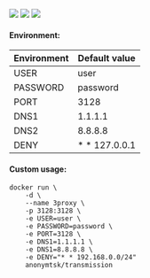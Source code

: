 ![](https://img.shields.io/badge/Alpine-3.8-brightgreen.svg) ![](https://img.shields.io/docker/stars/anonymtsk/3proxy.svg) ![](https://img.shields.io/docker/pulls/anonymtsk/3proxy.svg)

#### Environment:

| Environment | Default value |
|-------------|---------------|
| USER        | user          |
| PASSWORD    | password      |
| PORT        | 3128          |
| DNS1        | 1.1.1.1       |
| DNS2        | 8.8.8.8       |
| DENY        | * * 127.0.0.1 |

#### Custom usage:

    docker run \
        -d \
        --name 3proxy \
        -p 3128:3128 \
        -e USER=user \
        -e PASSWORD=password \
        -e PORT=3128 \
        -e DNS1=1.1.1.1 \
        -e DNS1=8.8.8.8 \
        -e DENY="* * 192.168.0.0/24"
        anonymtsk/transmission
